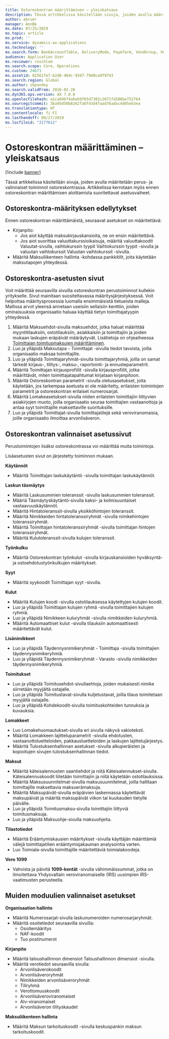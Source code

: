 ```yaml
---
title: Ostoreskontran määrittäminen – yleiskatsaus
description: Tässä artikkelissa käsitellään sivuja, joiden avulla määritetään perus- ja valinnaiset toiminnot ostoreskontrassa. Artikkelissa kerrotaan myös ennen ostoreskontran määrittämisen aloittamista suoritettavat asetusvaiheet.
author: abruer
manager: AnnBe
ms.date: 07/25/2019
ms.topic: article
ms.prod: ''
ms.service: dynamics-ax-applications
ms.technology: ''
ms.search.form: BankAccountTable, DeliveryMode, PaymTerm, VendGroup, VendParameters, VendPaymMode, VendTable
audience: Application User
ms.reviewer: roschlom
ms.search.scope: Core, Operations
ms.custom: 24671
ms.assetid: 82561fe7-b2d6-464c-9347-79d0ce0f9743
ms.search.region: Global
ms.author: shpandey
ms.search.validFrom: 2016-02-28
ms.dyn365.ops.version: AX 7.0.0
ms.openlocfilehash: a1ca94bf4a6eb9f65d7302c2071fd108be752764
ms.sourcegitcommit: 3ba95d50b8262fa0f43d4faad76adac4d05eb3ea
ms.translationtype: HT
ms.contentlocale: fi-FI
ms.lasthandoff: 09/27/2019
ms.locfileid: "2177612"
---
```

# <a name="configure-accounts-payable-overview"></a>Ostoreskontran määrittäminen – yleiskatsaus

[!include [banner](../includes/banner.md)]

Tässä artikkelissa käsitellään sivuja, joiden avulla määritetään perus- ja valinnaiset toiminnot ostoreskontrassa. Artikkelissa kerrotaan myös ennen ostoreskontran määrittämisen aloittamista suoritettavat asetusvaiheet.

<a name="prerequisites-for-accounts-payable-setup"></a>Ostoreskontra-määrityksen edellytykset
----------------------------------------

Ennen ostoreskontran määrittämäistä, seuraavat asetukset on määritettävä:

-   Kirjanpito:
    -   Jos aiot käyttää maksukirjauskansioita, ne on ensin määritettävä.
    -   Jos aiot suorittaa valuuttakurssioikaisuja, määritä valuuttakoodit Valuutat-sivulla, vaihtokurssin tyypit Vaihtokurssin tyypit -sivulla ja valuutan vaihtokurssit Valuutan vaihtokurssit -sivulla.
-   Määritä Maksuliikenteen hallinta -kohdassa pankkitilit, joita käytetään maksutapojen yhteydessä.

## <a name="setup-pages-for-accounts-payable"></a>Ostoreskontra-asetusten sivut

Voit määrittää seuraavilla sivuilla ostoreskontran perustoiminnot kullekin yritykselle. Sivut mainitaan suositeltavassa määritysjärjestyksessä. Voit helpottaa määritysprosessia luomalla ensimmäisistä tietueista malleja. Mallissa arvot yleensä annetaan useisiin sellaisiin kenttiin, joiden ominaisuuksia organisaatio haluaa käyttää tietyn toimittajatyypin yhteydessä.
1.  Määritä Maksuehdot-sivulla maksuehdot, jotka haluat määrittää myyntitilauksiin, ostotilauksiin, asiakkaisiin ja toimittajiin ja joiden mukaan laskujen eräpäivät määräytyvät. Lisätietoja on ohjeaiheessa [Toimittajan toimitusmaksujen määrittäminen](tasks/define-vendor-payment-fees.md).
2.  Luo ja ylläpidä Maksutapa - Toimittajat -sivulla tiedot tavoista, joilla organisaatio maksaa toimittajille.
3.  Luo ja ylläpidä Toimittajaryhmät-sivulla toimittajaryhmiä, joilla on samat tärkeät kirjaus-, tilitys-, maksu-, raportointi- ja ennusteparametrit.
4.  Määritä Toimittajan kirjausprofiilit -sivulla kirjausprofiilit, jotka määrittävät, miten toimittajatapahtumat kirjataan kirjanpitoon.
5.  Määritä Ostoreskontran parametrit -sivulla oletusasetukset, joita käytetään, jos tarkempaa asetusta ei ole määritetty, erilaisten toimintojen parametrit ja ostoreskontran erilaiset numerosarjat.
6.  Määritä Lomakeasetukset-sivulla niiden erilaisten toimittajiin liittyvien asiakirjojen muoto, joilla organisaatio seuraa toimittajien vastaanottoja ja antaa syyt toimittajille maksettaville suorituksille.
7.  Luo ja ylläpidä Toimittajat-sivulla toimittajatilejä sekä veroviranomaisia, joille organisaatio ilmoittaa arvonlisäveron.

## <a name="optional-setup-pages-for-accounts-payable"></a>Ostoreskontran valinnaiset asetussivut
Perustoimintojen lisäksi ostoreskontrassa voi määrittää muita toimintoja.

Lisäasetusten sivut on järjestetty toiminnon mukaan.

**Käytännöt**
-   Määritä Toimittajan laskukäytäntö -sivulla toimittajan laskukäytännöt.

**Laskun täsmäytys**

-   Määritä Laskusummien toleranssit -sivulla laskusummien toleranssit.
-   Määriä Täsmäytyskäytäntö-sivulla kaksi- ja kolmisuuntaiset vastaavuuskäytännöt.
-   Määritä Hintatoleranssit-sivulla yksikköhintojen toleranssit.
-   Määritä Nimikkeiden hintatoleranssiryhmät -sivulla nimikehintojen toleranssiryhmät.
-   Määritä Toimittajan hintatoleranssiryhmät -sivulla toimittajan hintojen toleranssiryhmät.
-   Määritä Kulutoleranssit-sivulla kulujen toleranssit.

**Työnkulku**

-   Määritä Ostoreskontran työnkulut -sivulla kirjauskansioiden hyväksyntä- ja ostoehdotustyönkulkujen määritykset.

**Syyt**

-   Määritä syykoodit Toimittajan syyt -sivulla.

**Kulut**

-   Määritä Kulujen koodi -sivulla ostotilauksessa käytettyjen kulujen koodit.
-   Luo ja ylläpidä Toimittajan kulujen ryhmä -sivulla toimittajien kulujen ryhmiä.
-   Luo ja ylläpidä Nimikkeen kuluryhmät -sivulla nimikkeiden kuluryhmiä.
-   Määritä Automaattiset kulut -sivulla tilauksiin automaattisesti määritettävät kulut.

**Lisänimikkeet**

-   Luo ja ylläpidä Täydennysnimikeryhmät - Toimittaja -sivulla toimittajien täydennysnimikeryhmiä.
-   Luo ja ylläpidä Täydennysnimikeryhmät - Varasto -sivulla nimikkeiden täydennysnimikeryhmiä.

**Toimitukset**

-   Luo ja ylläpidä Toimitusehdot-sivullaehtoja, joiden mukaisesti nimike siirretään myyjältä ostajalle.
-   Luo ja ylläpidä Toimitustavat-sivulla kuljetustavat, joilla tilaus toimitetaan myyjältä ostajalle.
-   Luo ja ylläpidä Kohdekoodit-sivulla toimituskohteiden tunnuksia ja kuvauksia.

**Lomakkeet**

-   Luo Lomakehuomautukset-sivulla eri sivulla näkyvä vakioteksti.
-   Määritä Lomakkeen lajitteluparametrit -sivulla ehdotusten, vastaanottoluetteloiden, pakkausluetteloiden ja laskujen lajittelujärjestys.
-   Määritä Tulostuksenhallinnan asetukset -sivulla alkuperäisten ja kopioitujen sivujen tulostuksenhallinnan tiedot.

**Maksut**

-   Määritä käteisalennusten saantiehdot ja niitä Käteisalennukset-sivulla. Käteisalennuskoodit liitetään toimittajiin ja niitä käytetään ostotilauksissa.
-   Määritä Maksusuunnitelmat-sivulla maksusuunnitelmat, joilla hallitaan toimittajille maksettavia maksuerämaksuja.
-   Määritä Maksupäivät-sivulla eräpäivien laskennassa käytettävät maksupäivät ja määritä maksupäivät viikon tai kuukauden tietylle päivälle.
-   Luo ja ylläpidä Toimitusmaksu-sivulla toimittajiin liittyviä toimitusmaksuja.
-   Luo ja ylläpidä Maksuohje-sivulla maksuohjeita.

**Tilastotiedot**

-   Määritä Erääntymiskausien määritykset -sivulla käyttäjän määrittämiä välejä toimittajatilien erääntymisjakauman analysointia varten.
-   Luo Toimiala-sivulla toimittajille määritettäviä toimialakoodeja.

**Vero 1099**

-   Vahvista ja päivitä **1099-kentät** -sivulla vähimmäissummat, jotka on ilmoitettava Yhdysvaltain veroviranomaiselle (IRS) uusimpien IRS-vaatimusten perusteella.

## <a name="optional-setup-for-other-modules"></a>**Muiden moduulien valinnaiset asetukset**
**Organisaation hallinto**

-   Määritä Numerosarjat-sivulla laskunumeroiden numerosarjaryhmät.
-   Määritä osoitetiedot seuraavilla sivuilla:
    -   Osoitemääritys
    -   NAF-koodit
    -   Tuo postinumerot

**Kirjanpito**

-   Määritä taloushallinnon dimensiot Taloushallinnon dimensiot -sivulla.
-   Määritä verotiedot seuraavilla sivulla:
    -   Arvonlisäverokoodit
    -   Arvonlisäveroryhmät
    -   Nimikkeiden arvonlisäveroryhmät
    -   Tiliryhmä
    -   Verottomuuskoodit
    -   Arvonlisäveroviranomaiset
    -   Alv-viranomaiset
    -   Arvonlisäveron tilityskaudet

**Maksuliikenteen hallinta**

-   Määritä Maksun tarkoituskoodit -sivulla keskuspankin maksun tarkoituskoodit.





